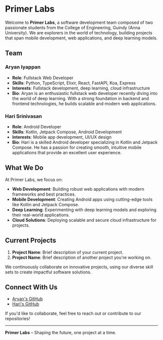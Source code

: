 # Primer Labs

Welcome to **Primer Labs**, a software development team composed of two passionate students from the College of Engineering, Guindy (Anna University). We are explorers in the world of technology, building projects that span mobile development, web applications, and deep learning models.

## Team

### Aryan Iyappan
- **Role**: Fullstack Web Developer
- **Skills**: Python, TypeScript, Elixir, React, FastAPI, Koa, Express
- **Interests**: Fullstack development, deep learning, cloud infrastructure
- **Bio**: Aryan is an enthusiastic fullstack web developer recently diving into the world of deep learning. With a strong foundation in backend and frontend technologies, he builds scalable and modern web applications.

### Hari Srinivasan
- **Role**: Android Developer
- **Skills**: Kotlin, Jetpack Compose, Android Development
- **Interests**: Mobile app development, UI/UX design
- **Bio**: Hari is a skilled Android developer specializing in Kotlin and Jetpack Compose. He has a passion for creating smooth, intuitive mobile applications that provide an excellent user experience.

## What We Do
At Primer Labs, we focus on:
- **Web Development**: Building robust web applications with modern frameworks and best practices.
- **Mobile Development**: Creating Android apps using cutting-edge tools like Kotlin and Jetpack Compose.
- **Deep Learning**: Experimenting with deep learning models and exploring their real-world applications.
- **Cloud Solutions**: Deploying scalable and secure cloud infrastructure for projects.

## Current Projects
1. **Project Name**: Brief description of your current project.
2. **Project Name**: Brief description of another project you're working on.

We continuously collaborate on innovative projects, using our diverse skill sets to create impactful software solutions.

## Connect With Us
- [Aryan's GitHub](https://github.com/aryaniyaps)
- [Hari's GitHub](https://github.com/your-github-handle)

If you'd like to collaborate, feel free to reach out or contribute to our repositories!

---

**Primer Labs** – Shaping the future, one project at a time.
